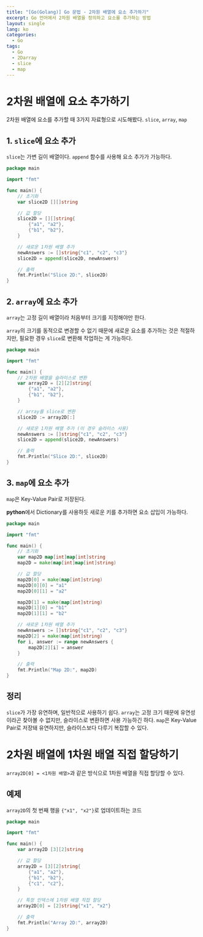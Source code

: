 ```yaml
---
title: "[Go(Golang)] Go 문법 - 2차원 배열에 요소 추가하기"
excerpt: Go 언어에서 2차원 배열을 정의하고 요소를 추가하는 방법
layout: single
lang: ko
categories:
  - Go
tags:
  - Go
  - 2Darray
  - slice
  - map
---
```


# 2차원 배열에 요소 추가하기

2차원 배열에 요소를 추가할 때 3가지 자료형으로 시도해봤다.
`slice`, `array`, `map`


## 1. `slice`에 요소 추가

`slice`는 가변 길이 배열이다. `append` 함수를 사용해 요소 추가가 가능하다.

```go
package main

import "fmt"

func main() {
    // 초기화
    var slice2D [][]string

    // 값 할당
    slice2D = [][]string{
        {"a1", "a2"},
        {"b1", "b2"},
    }

    // 새로운 1차원 배열 추가
    newAnswers := []string{"c1", "c2", "c3"}
    slice2D = append(slice2D, newAnswers)

    // 출력
    fmt.Println("Slice 2D:", slice2D)
}
```

## 2. `array`에 요소 추가

`array`는 고정 길이 배열이라 처음부터 크기를 지정해야만 한다.

`array`의 크기를 동적으로 변경할 수 없기 때문에 새로운 요소를 추가하는 것은 적절하지만, 필요한 경우 `slice`로 변환해 작업하는 게 가능하다.

```go
package main

import "fmt"

func main() {
    // 2차원 배열을 슬라이스로 변환
    var array2D = [2][2]string{
        {"a1", "a2"},
        {"b1", "b2"},
    }

    // array를 slice로 변환
    slice2D := array2D[:]

    // 새로운 1차원 배열 추가 (이 경우 슬라이스 사용)
    newAnswers := []string{"c1", "c2", "c3"}
    slice2D = append(slice2D, newAnswers)

    // 출력
    fmt.Println("Slice 2D:", slice2D)
}
```

## 3. `map`에 요소 추가

`map`은 Key-Value Pair로 저장된다.

**python**에서 Dictionary를 사용하듯 새로운 키를 추가하면 요소 삽입이 가능하다.

```go
package main

import "fmt"

func main() {
    // 초기화
    var map2D map[int]map[int]string
    map2D = make(map[int]map[int]string)

    // 값 할당
    map2D[0] = make(map[int]string)
    map2D[0][0] = "a1"
    map2D[0][1] = "a2"

    map2D[1] = make(map[int]string)
    map2D[1][0] = "b1"
    map2D[1][1] = "b2"

    // 새로운 1차원 배열 추가
    newAnswers := []string{"c1", "c2", "c3"}
    map2D[2] = make(map[int]string)
    for i, answer := range newAnswers {
        map2D[2][i] = answer
    }

    // 출력
    fmt.Println("Map 2D:", map2D)
}
```

## 정리

`slice`가 가장 유연하며, 일반적으로 사용하기 쉽다.
`array`는 고정 크기 때문에 유연성이라곤 찾아볼 수 없지만, 슬라이스로 변환하면 사용 가능하긴 하다.
`map`은 Key-Value Pair로 저장돼 유연하지만, 슬라이스보다 다루기 복잡할 수 있다.



# 2차원 배열에 1차원 배열 직접 할당하기

`array2D[0] = <1차원 배열>`과 같은 방식으로 1차원 배열을 직접 할당할 수 있다.

## 예제

`array2D`의 첫 번째 행을 `{"x1", "x2"}`로 업데이트하는 코드

```go
package main

import "fmt"

func main() {
    var array2D [3][2]string

    // 값 할당
    array2D = [3][2]string{
        {"a1", "a2"},
        {"b1", "b2"},
        {"c1", "c2"},
    }

    // 특정 인덱스에 1차원 배열 직접 할당
    array2D[0] = [2]string{"x1", "x2"}

    // 출력
    fmt.Println("Array 2D:", array2D)
}
```